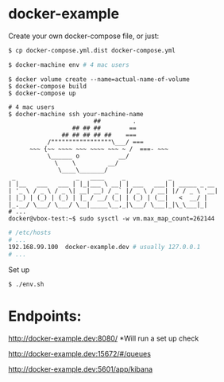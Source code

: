 # docker-example

Create your own docker-compose file, or just:
```bash
$ cp docker-compose.yml.dist docker-compose.yml
```

```bash
$ docker-machine env # 4 mac users
```

```
$ docker volume create --name=actual-name-of-volume
$ docker-compose build
$ docker-compose up
```

```
# 4 mac users
$ docher-machine ssh your-machine-name
                        ##         .
                  ## ## ##        ==
               ## ## ## ## ##    ===
           /"""""""""""""""""\___/ ===
      ~~~ {~~ ~~~~ ~~~ ~~~~ ~~~ ~ /  ===- ~~~
           \______ o           __/
             \    \         __/
              \____\_______/
 _                 _   ____     _            _
| |__   ___   ___ | |_|___ \ __| | ___   ___| | _____ _ __
| '_ \ / _ \ / _ \| __| __) / _` |/ _ \ / __| |/ / _ \ '__|
| |_) | (_) | (_) | |_ / __/ (_| | (_) | (__|   <  __/ |
|_.__/ \___/ \___/ \__|_____\__,_|\___/ \___|_|\_\___|_|
# ...
docker@vbox-test:~$ sudo sysctl -w vm.max_map_count=262144
```

```bash
# /etc/hosts
# ...
192.168.99.100	docker-example.dev # usually 127.0.0.1
# ...
```

Set up

```bash
$ ./env.sh
```

# Endpoints:

http://docker-example.dev:8080/ *Will run a set up check

http://docker-example.dev:15672/#/queues

http://docker-example.dev:5601/app/kibana

